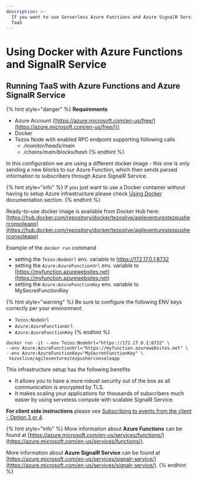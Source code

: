 ```yaml
---
description: >-
  If you want to use Serverless Azure Functions and Azure SignalR Service with
  TaaS
---
```


# Using Docker with Azure Functions and SignalR Service

## Running TaaS with Azure Functions and Azure SignalR Service

{% hint style="danger" %}
**Requirements**

* Azure Account \([https://azure.microsoft.com/en-us/free/](https://azure.microsoft.com/en-us/free/)\)
* Docker
* Tezos Node with enabled RPC endpoint supporting following calls
  * _/monitor/heads/main_
  * _/chains/main/blocks/hash_
{% endhint %}

In this configuration we are using a different docker image - this one is only sending a new blocks to our Azure Function, which then sends parsed information to subscribers through Azure SignalR Service.

{% hint style="info" %}
If you just want to use a Docker container without having to setup Azure infrastructure please check [Using Docker](docs-using-docker.md) documentation section.
{% endhint %}

Ready-to-use docker image is available from Docker Hub here:   
[https://hub.docker.com/repository/docker/tezoslive/agileventurestezpusherconsoleapp](https://hub.docker.com/repository/docker/tezoslive/agileventurestezpusherconsoleapp)

Example of the `docker run` command

* setting the `Tezos:NodeUrl` env. variable to https://172.17.0.1:8732
* setting the `Azure:AzureFunctionUrl` env. variable to [https://myfunction.azurewebsites.net](https://myfunction.azurewebsites.net)
* setting the `Azure:AzureFunctionKey` env. variable to MySecretFunctionKey

{% hint style="warning" %}
Be sure to configure the following ENV keys correctly per your environment

* `Tezos:NodeUrl`
* `Azure:AzureFunctionUrl`
* `Azure:AzureFunctionKey`
{% endhint %}

```text
docker run -it --env Tezos:NodeUrl="https://172.17.0.1:8732" \
--env Azure:AzureFunctionUrl="https://myfunction.azurewebsites.net" \
--env Azure:AzureFunctionKey="MySecretFunctionKey" \
 tezoslive/agileventurestezpusherconsoleapp
```

This infrastructure setup has the following benefits 

* It allows you to have a more robust security out of the box as all communication is encrypted by TLS. 
* It makes scaling your applications for thousands of subscribers much easier by using serveless compute with scalable SignalR Service.

**For client side instructions** please see [Subscribing to events from the client - Option 3 or 4](../#i-am-using-option-3-or-4).

{% hint style="info" %}
More information about **Azure Functions** can be found at [https://azure.microsoft.com/en-us/services/functions/](https://azure.microsoft.com/en-us/services/functions/).

More information about **Azure SignalR Service** can be found at [https://azure.microsoft.com/en-us/services/signalr-service/](https://azure.microsoft.com/en-us/services/signalr-service/).
{% endhint %}

